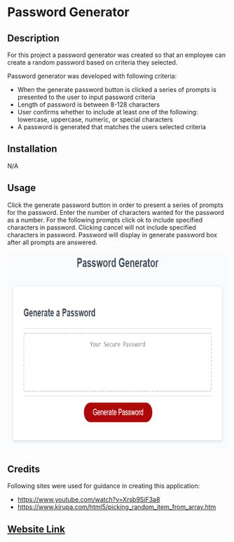 # Password Generator

## Description

For this project a password generator was created so that an employee can create a random password based on criteria they selected.

Password generator was developed with following criteria:

- When the generate password button is clicked a series of prompts is presented to the user to input password criteria 
- Length of password is between 8-128 characters
- User confirms whether to include at least one of the following: lowercase, uppercase, numeric, or special characters 
- A password is generated that matches the users selected criteria

## Installation

N/A

## Usage

Click the generate password button in order to present a series of prompts for the password. Enter the number of characters wanted for the password as a number. For the following prompts click ok to include specified characters in password. Clicking cancel will not include specified characters in password. Password will display in generate password box after all prompts are answered.

<img src="./Assets/03-javascript-homework-demo.png" width='600' height='450'>

## Credits

Following sites were used for guidance in creating this application:
- https://www.youtube.com/watch?v=Xrsb9SiF3a8 
- https://www.kirupa.com/html5/picking_random_item_from_array.htm 

## [Website Link](https://l-lavelle.github.io/Professional-Portfolio/)